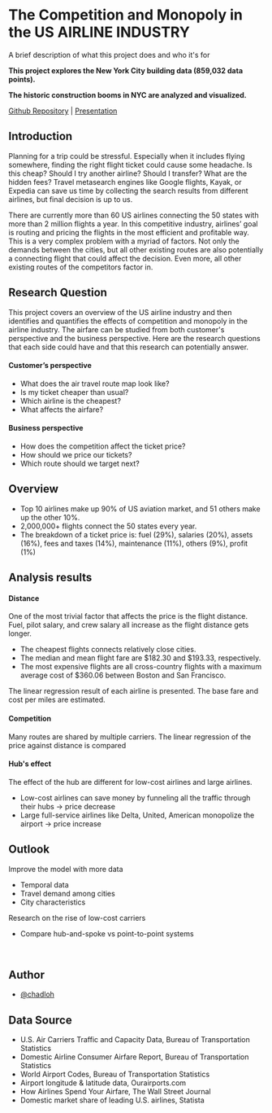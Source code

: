 
# The Competition and Monopoly in the US AIRLINE INDUSTRY

A brief description of what this project does and who it's for

**This project explores the New York City building data (859,032 data points).**

**The historic construction booms in NYC are analyzed and visualized.**


[Github Repository](https://github.com/chadloh/proj2_flights) |
[Presentation](https://1drv.ms/p/s!AtY5Rersg7_NgqFZEpcqG6fpw8Mzeg?e=JDl3fd)




## Introduction

Planning for a trip could be stressful. Especially when it includes flying somewhere, finding the right flight ticket could cause some headache. Is this cheap? Should I try another airline? Should I transfer? What are the hidden fees? Travel metasearch engines like Google flights, Kayak, or Expedia can save us time by collecting the search results from different airlines, but final decision is up to us.

There are currently more than 60 US airlines connecting the 50 states with more than 2 million flights a year. In this competitive industry, airlines’ goal is routing and pricing the flights in the most efficient and profitable way. This is a very complex problem with a myriad of factors. Not only the demands between the cities, but all other existing routes are also potentially a connecting flight that could affect the decision. Even more, all other existing routes of the competitors factor in.

## Research Question

This project covers an overview of the US airline industry and then identifies and quantifies the effects of competition and monopoly in the airline industry. The airfare can be studied from both customer's perspective and the business perspective. Here are the research questions that each side could have and that this research can potentially answer.

#### Customer’s perspective
- What does the air travel route map look like?
- Is my ticket cheaper than usual?
- Which airline is the cheapest?
- What affects the airfare?
#### Business perspective
- How does the competition affect the ticket price?
- How should we price our tickets?
- Which route should we target next?

## Overview

- Top 10 airlines make up 90% of US aviation market, and 51 others make up the other 10%.
- 2,000,000+ flights connect the 50 states every year.
- The breakdown of a ticket price is: fuel (29%), salaries (20%), assets (16%), fees and taxes (14%), maintenance (11%), others (9%), profit (1%)

## Analysis results

#### Distance
One of the most trivial factor that affects the price is the flight distance. Fuel, pilot salary, and crew salary all increase as the flight distance gets longer.
- The cheapest flights connects relatively close cities.
- The median and mean flight fare are $182.30 and $193.33, respectively.
- The most expensive flights are all cross-country flights with a maximum average cost of $360.06 between Boston and San Francisco.

The linear regression result of each airline is presented. The base fare and cost per miles are estimated.

#### Competition
Many routes are shared by multiple carriers. The linear regression of the price against distance is compared

#### Hub's effect
The effect of the hub are different for low-cost airlines and large airlines​.
- Low-cost airlines can save money by funneling all the traffic through their hubs → price decrease​
- Large full-service airlines like Delta, United, American monopolize the airport → price increase​


## Outlook

Improve the model with more data​
- Temporal data​
- Travel demand among cities​
- City characteristics​

Research on the rise of low-cost carriers​
- Compare hub-and-spoke vs point-to-point systems​

​
## Author

- [@chadloh](https://github.com/chadloh)


## Data Source

- U.S. Air Carriers Traffic and Capacity Data, Bureau of Transportation Statistics
- Domestic Airline Consumer Airfare Report, Bureau of Transportation Statistics
- World Airport Codes, Bureau of Transportation Statistics
- Airport longitude & latitude data, Ourairports.com
- How Airlines Spend Your Airfare, The Wall Street Journal
- Domestic market share of leading U.S. airlines, Statista
